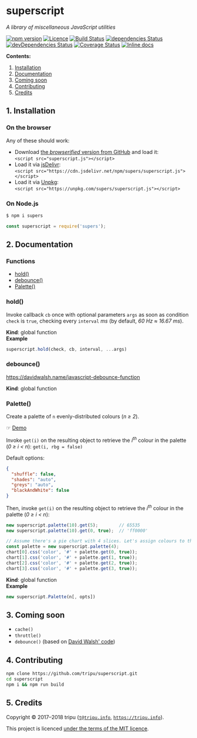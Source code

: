 # superscript

*A library of miscellaneous JavaScript utilities*

[![npm version](https://img.shields.io/npm/v/supers.svg)](https://npmjs.org/package/supers)
[![Licence](https://img.shields.io/npm/l/supers.svg)](https://github.com/tripu/superscript/blob/master/LICENSE.md)
[![Build Status](https://app.travis-ci.com/tripu/superscript.svg?branch=master)](https://app.travis-ci.com/tripu/superscript)
[![dependencies Status](https://david-dm.org/tripu/superscript/status.svg)](https://david-dm.org/tripu/superscript)
[![devDependencies Status](https://david-dm.org/tripu/superscript/dev-status.svg)](https://david-dm.org/tripu/superscript?type=dev)
[![Coverage Status](https://coveralls.io/repos/github/tripu/superscript/badge.svg?branch=master)](https://coveralls.io/github/tripu/superscript?branch=master)
[![Inline docs](https://inch-ci.org/github/tripu/superscript.svg?branch=master)](https://inch-ci.org/github/tripu/superscript)

**Contents:**

1. [Installation](#1-installation)
1. [Documentation](#2-documentation)
1. [Coming soon](#3-coming-soon)
1. [Contributing](#4-contributing)
1. [Credits](#5-credits)

## 1. Installation

### On the browser

Any of these should work:

* Download [the *browserified* version from GitHub](https://raw.githubusercontent.com/tripu/superscript/master/superscript.js) and load it:  
  `<script src="superscript.js"></script>`
* Load it via [jsDelivr](https://www.jsdelivr.com/):  
  `<script src="https://cdn.jsdelivr.net/npm/supers/superscript.js"></script>`
* Load it via [Unpkg](https://unpkg.com/):  
`<script src="https://unpkg.com/supers/superscript.js"></script>`

### On Node.js

```bash
$ npm i supers
```

```javascript
const superscript = require('supers');
```

## 2. Documentation

### Functions

* [hold()](#hold)
* [debounce()](#debounce)
* [Palette()](#Palette)

<a name="hold"></a>

### hold()
Invoke callback `cb` once with optional parameters `args` as soon as condition `check` is `true`, checking every `interval` *ms*
(by default, *60 Hz ≈ 16.67 ms*).

**Kind**: global function  
**Example**  
```js
superscript.hold(check, cb, interval, ...args)
```
<a name="debounce"></a>

### debounce()
https://davidwalsh.name/javascript-debounce-function

**Kind**: global function  
<a name="Palette"></a>

### Palette()
Create a palette of `n` evenly-distributed colours (*n ≥ 2*).

&#9758; [Demo](https://codepen.io/tripu/full/JEMBoN)

Invoke <code>get(i)</code> on the resulting object to retrieve the <em>i<sup>th</sup></em> colour in the palette (<em>0 ≥ i < n</em>):
<code>get(i, rbg = false)</code>

Default options:

```json
{
  "shuffle": false,
  "shades": "auto",
  "greys": "auto",
  "blackAndWhite": false
}
```

Then, invoke `get(i)` on the resulting object to retrieve the *i<sup>th</sup>* colour in the palette (*0 ≥ i < n*):

```javascript
new superscript.palette(10).get(5);        // 65535
new superscript.palette(10).get(0, true);  // 'ff0000'
```

```javascript
// Assume there's a pie chart with 4 slices. Let's assign colours to them:
const palette = new superscript.palette(4);
chart[0].css('color', '#' + palette.get(0, true));
chart[1].css('color', '#' + palette.get(1, true));
chart[2].css('color', '#' + palette.get(2, true));
chart[3].css('color', '#' + palette.get(3, true));
```

**Kind**: global function  
**Example**  
```js
new superscript.Palette(n[, opts])
```

## 3. Coming soon

* `cache()`
* `throttle()`
* `debounce()` (based on [David Walsh' code](https://davidwalsh.name/javascript-debounce-function))

## 4. Contributing

```bash
npm clone https://github.com/tripu/superscript.git
cd superscript
npm i && npm run build
```

## 5. Credits

Copyright &copy; 2017&ndash;2018 tripu ([`t@tripu.info`](mailto:t@tripu.info), [`https://tripu.info`](https://tripu.info/)).

This project is licenced [under the terms of the MIT licence](https://github.com/tripu/superscript/blob/master/LICENSE.md).

